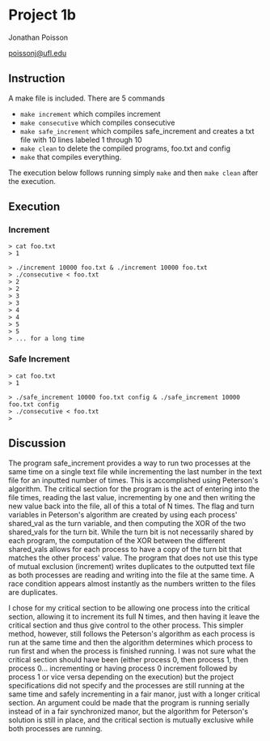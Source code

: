 # Project 1b

Jonathan Poisson

poissonj@ufl.edu

## Instruction

A make file is included. There are 5 commands

 * `make increment` which compiles increment
 * `make consecutive` which compiles consecutive
 * `make safe_increment` which compiles safe_increment and creates a txt file
    with 10 lines labeled 1 through 10
 * `make clean` to delete the compiled programs, foo.txt and config
 * `make` that compiles everything.

The execution below follows running simply `make` and then `make clean` after
the execution.

## Execution

### Increment

~~~
> cat foo.txt
> 1

> ./increment 10000 foo.txt & ./increment 10000 foo.txt
> ./consecutive < foo.txt
> 2
> 2
> 3
> 3
> 4
> 4
> 5
> 5
> ... for a long time
~~~
### Safe Increment

~~~
> cat foo.txt
> 1

> ./safe_increment 10000 foo.txt config & ./safe_increment 10000 foo.txt config
> ./consecutive < foo.txt
>
~~~

## Discussion

The program safe_increment provides a way to run two processes at the same time
on a single text file while incrementing the last number in the text file for
an inputted number of times. This is accomplished using Peterson's algorithm.
The critical section for the program is the act of entering into the file
times, reading the last value, incrementing by one and then writing the new
value back into the file, all of this a total of N times. The flag and turn
variables in Peterson's algorithm are created by using each process' shared_val
as the turn variable, and then computing the XOR of the two shared_vals for the
turn bit. While the turn bit is not necessarily shared by each program, the
computation of the XOR between the different shared_vals allows for each
process to have a copy of the turn bit that matches the other process' value.
The program that does not use this type of mutual exclusion (increment) writes
duplicates to the outputted text file as both processes are reading and writing
into the file at the same time. A race condition appears almost instantly as
the numbers written to the files are duplicates.

I chose for my critical section to be allowing one process into the critical
section, allowing it to increment its full N times, and then having it leave
the critical section and thus give control to the other process. This simpler
method, however, still follows the Peterson's algorithm as each process is run
at the same time and then the algorithm determines which process to run first
and when the process is finished running. I was not sure what the critical
section should have been (either process 0, then process 1, then process 0...
incrementing or having process 0 increment followed by process 1 or vice versa
depending on the execution) but the project specifications did not specify and
the processes are still running at the same time and safely incrementing in a
fair manor, just with a longer critical section. An argument could be made that
the program is running serially instead of in a fair synchronized manor, but
the algorithm for Peterson's solution is still in place, and the critical
section is mutually exclusive while both processes are running.

